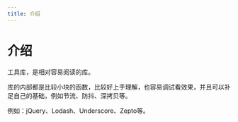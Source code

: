 ```yaml
---
title: 介绍
---
```


# 介绍
工具库，是相对容易阅读的库。

库的内部都是比较小块的函数，比较好上手理解，也容易调试看效果，并且可以补足自己的基础，例如节流、防抖、深拷贝等。

例如：jQuery、Lodash、Underscore、Zepto等。